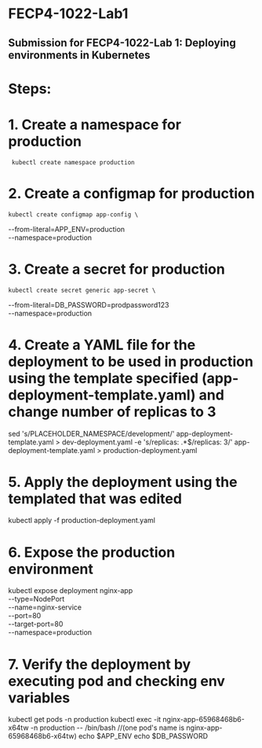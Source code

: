 # FECP4-1022-Lab1
## Submission for FECP4-1022-Lab 1: Deploying environments in Kubernetes

# Steps:

# 1. Create a namespace for production
     kubectl create namespace production

# 2. Create a configmap for production
    kubectl create configmap app-config \
   --from-literal=APP_ENV=production \
   --namespace=production

# 3. Create a secret for production
    kubectl create secret generic app-secret \
   --from-literal=DB_PASSWORD=prodpassword123 \
   --namespace=production

# 4. Create a YAML file for the deployment to be used in production using the template specified (app-deployment-template.yaml) and change number of replicas to 3
   sed 's/PLACEHOLDER_NAMESPACE/development/' app-deployment-template.yaml > dev-deployment.yaml
   -e 's/replicas: .*$/replicas: 3/' app-deployment-template.yaml > production-deployment.yaml

# 5. Apply the deployment using the templated that was edited
   kubectl apply -f production-deployment.yaml

# 6. Expose the production environment
   kubectl expose deployment nginx-app \
   --type=NodePort \
   --name=nginx-service \
   --port=80 \
   --target-port=80 \
   --namespace=production

# 7. Verify the deployment by executing pod and checking env variables
   
   kubectl get pods -n production
   kubectl exec -it nginx-app-65968468b6-x64tw -n production -- /bin/bash
           //(one pod's name is nginx-app-65968468b6-x64tw)
   echo $APP_ENV
   echo $DB_PASSWORD
